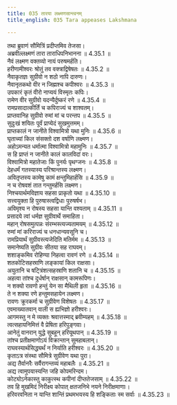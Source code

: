 ```yaml
---
title: 035 तारया लक्ष्मणसान्त्वनम्
title_english: 035 Tara appeases Lakshmana

---
```

<div class="audioEmbed"  caption="श्रीराम-हरिसीताराममूर्ति-घनपाठिभ्यां वचनम्" src="https://archive.org/download/Ramayana-recitation-Sriram-harisItArAmamUrti-Ghanapaati-v2/Kanda_4/Kanda_4_KSK-035-Tharaya_Lakshmana_Santhvanam.mp3"></div>

  
तथा ब्रुवाणं सौमित्रिं प्रदीप्तमिव तेजसा।  
अब्रवील्लक्ष्मणं तारा ताराधिपनिभानना ॥ 4.35.1 ॥   
नैवं लक्ष्मण वक्तव्यो नायं परुषमर्हति।  
हरीणामीश्वरः श्रोतुं तव वक्त्राद्विषेषतः ॥ 4.35.2 ॥   
नैवाकृतज्ञः सुग्रीवो न शठो नापि दारुणः।  
नैवानृतकथो वीर न जिह्मश्च कपीश्वरः ॥ 4.35.3 ॥   
उपकारं कृतं वीरो नाप्ययं विस्मृतः कपिः।  
रामेण वीर सुग्रीवो यदन्यैर्दुष्करं रणे ॥ 4.35.4 ॥   
रामप्रसादात्कीर्तिं च कपिराज्यं च शाश्वतम्।  
प्राप्तवानिह सुग्रीवो रुमां मां च परन्तप ॥ 4.35.5 ॥   
सुदुःखं शयितः पूर्वं प्राप्येदं सुखमुत्तमम्।  
प्राप्तकालं न जानीते विश्वामित्रो यथा मुनिः ॥ 4.35.6 ॥   
घृताच्यां किल संसक्तो दश वर्षाणि लक्ष्मण।  
अहोऽमन्यत धर्मात्मा विश्वामित्रो महामुनिः ॥ 4.35.7 ॥   
स हि प्राप्तं न जानीते कालं कालविदां वरः।  
विश्वामित्रो महातेजाः किं पुनर्यः पृथग्जनः ॥ 4.35.8 ॥   
देहधर्मं गतस्यास्य परिश्रान्तस्य लक्ष्मण।  
अवितृप्तस्य कामेषु कामं क्षन्तुमिहार्हसि ॥ 4.35.9 ॥   
न च रोषवशं तात गन्तुमर्हसि लक्ष्मण।  
निश्चयार्थमविज्ञाय सहसा प्राकृतो यथा ॥ 4.35.10 ॥   
सत्त्वयुक्ता हि पुरुषास्त्वद्विधाः पुरुषर्षभ।  
अविमृश्य न रोषस्य सहसा यान्ति वश्यताम् ॥ 4.35.11 ॥   
प्रसादये त्वां धर्मज्ञ सुग्रीवार्थे समाहिता।  
महान् रोषसमुत्पन्नः संरम्भस्त्यज्यतामयम् ॥ 4.35.12 ॥   
रुमां मां करिराज्यं च धनधान्यवसूनि च।  
रामप्रियार्थं सुग्रीवस्त्यजेदिति मतिर्मम ॥ 4.35.13 ॥   
समानेष्यति सुग्रीवः सीतया सह राघवम्।  
शशाङ्कमिव रोहिण्या निहत्वा रावणं रणे ॥ 4.35.14 ॥   
शतकोटिसहस्राणि लङ्कायां किल राक्षसाः।  
अयुतानि च षट्त्रिंशत्सहस्राणि शतानि च ॥ 4.35.15 ॥   
अहत्वा तांश्च दुर्धर्षान् राक्षसान् कामरूपिणः।  
न शक्यो रावणो हन्तुं येन सा मैथिली हृता ॥ 4.35.16 ॥   
ते न शक्या रणे हन्तुमसहायेन लक्ष्मण।  
रावणः क्रूरकर्मा च सुग्रीवेण विशेषतः ॥ 4.35.17 ॥   
एवमाख्यातवान् वाली स ह्यभिज्ञो हरीश्वरः।  
आगमस्तु न मे व्यक्तः श्रवात्तस्माद् ब्रवीम्यहम् ॥ 4.35.18 ॥   
त्वत्सहायनिमित्तं वै प्रेषिता हरिपुङ्गवाः।  
आनेतुं वानरान् युद्धे सुबहून् हरियूथपान् ॥ 4.35.19 ॥   
तांश्च प्रतीक्षमाणोऽयं विक्रान्तान् सुमहाबलान्।  
राघवस्यार्थसिद्ध्यर्थं न निर्याति हरीश्वरः ॥ 4.35.20 ॥   
कृताऽत्र संस्था सौमित्रे सुग्रीवेण यथा पुरा।  
अद्य तैर्वानरैः सर्वैरागन्तव्यं महाबलैः ॥ 4.35.21 ॥   
अद्य त्वामुपयास्यन्ति जहि कोपमरिन्दम।  
कोट्योऽनेकास्तु काकुत्स्थ कपीनां दीप्ततेजसाम् ॥ 4.35.22 ॥   
तव हि मुखमिदं निरीक्ष्य कोपात् क्षतजनिभे नयने निरीक्षमाणाः।  
हरिवरवनिता न यान्ति शान्तिं प्रथमभयस्य हि शङ्किताः स्म सर्वाः ॥ 4.35.23 ॥   